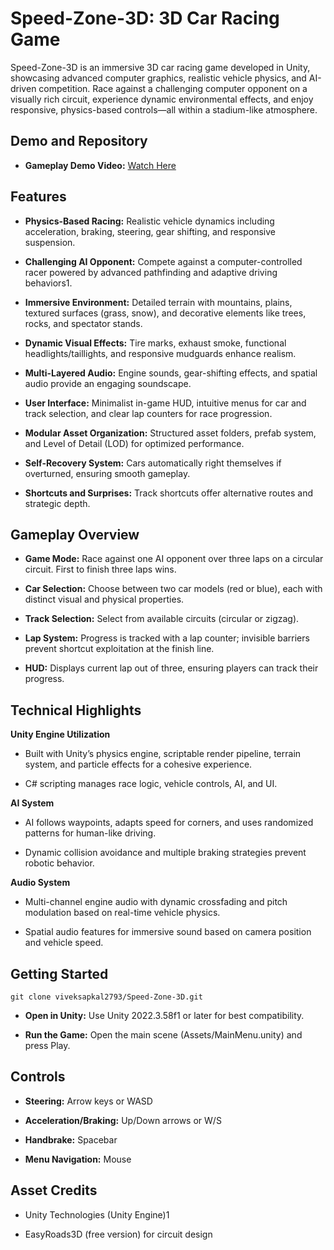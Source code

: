 Speed-Zone-3D: 3D Car Racing Game
=================================

Speed-Zone-3D is an immersive 3D car racing game developed in Unity, showcasing advanced computer graphics, realistic vehicle physics, and AI-driven competition. Race against a challenging computer opponent on a visually rich circuit, experience dynamic environmental effects, and enjoy responsive, physics-based controls—all within a stadium-like atmosphere.

Demo and Repository
-------------------

*   **Gameplay Demo Video:** [Watch Here](https://drive.google.com/file/d/16uTexETzOL5jCsDZNIhJQgXWPApcBzF_/view)
    

Features
--------

*   **Physics-Based Racing:** Realistic vehicle dynamics including acceleration, braking, steering, gear shifting, and responsive suspension.
    
*   **Challenging AI Opponent:** Compete against a computer-controlled racer powered by advanced pathfinding and adaptive driving behaviors1.
    
*   **Immersive Environment:** Detailed terrain with mountains, plains, textured surfaces (grass, snow), and decorative elements like trees, rocks, and spectator stands.
    
*   **Dynamic Visual Effects:** Tire marks, exhaust smoke, functional headlights/taillights, and responsive mudguards enhance realism.
    
*   **Multi-Layered Audio:** Engine sounds, gear-shifting effects, and spatial audio provide an engaging soundscape.
    
*   **User Interface:** Minimalist in-game HUD, intuitive menus for car and track selection, and clear lap counters for race progression.
    
*   **Modular Asset Organization:** Structured asset folders, prefab system, and Level of Detail (LOD) for optimized performance.
    
*   **Self-Recovery System:** Cars automatically right themselves if overturned, ensuring smooth gameplay.
    
*   **Shortcuts and Surprises:** Track shortcuts offer alternative routes and strategic depth.
    

Gameplay Overview
-----------------

*   **Game Mode:** Race against one AI opponent over three laps on a circular circuit. First to finish three laps wins.
    
*   **Car Selection:** Choose between two car models (red or blue), each with distinct visual and physical properties.
    
*   **Track Selection:** Select from available circuits (circular or zigzag).
    
*   **Lap System:** Progress is tracked with a lap counter; invisible barriers prevent shortcut exploitation at the finish line.
    
*   **HUD:** Displays current lap out of three, ensuring players can track their progress.
    

Technical Highlights
--------------------

**Unity Engine Utilization**

*   Built with Unity’s physics engine, scriptable render pipeline, terrain system, and particle effects for a cohesive experience.
    
*   C# scripting manages race logic, vehicle controls, AI, and UI.
    

**AI System**

*   AI follows waypoints, adapts speed for corners, and uses randomized patterns for human-like driving.
    
*   Dynamic collision avoidance and multiple braking strategies prevent robotic behavior.
    

**Audio System**

*   Multi-channel engine audio with dynamic crossfading and pitch modulation based on real-time vehicle physics.
    
*   Spatial audio features for immersive sound based on camera position and vehicle speed.
    

Getting Started
---------------

```
git clone viveksapkal2793/Speed-Zone-3D.git
```
    
*  **Open in Unity:** Use Unity 2022.3.58f1 or later for best compatibility.
    
*  **Run the Game:** Open the main scene (Assets/MainMenu.unity) and press Play.
    

Controls
--------

*   **Steering:** Arrow keys or WASD
    
*   **Acceleration/Braking:** Up/Down arrows or W/S
    
*   **Handbrake:** Spacebar
    
*   **Menu Navigation:** Mouse
    

Asset Credits
-------------

*   Unity Technologies (Unity Engine)1
    
*   EasyRoads3D (free version) for circuit design
